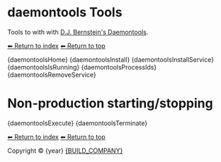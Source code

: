 # daemontools Tools

Tools to with with [D.J. Bernstein's Daemontools](https://cr.yp.to/daemontools.html).

[⬅ Return to index](crontab)
[⬅ Return to top](../index.md)

{daemontoolsHome}
{daemontoolsInstall}
{daemontoolsInstallService}
{daemontoolsIsRunning}
{daemontoolsProcessIds}
{daemontoolsRemoveService}

# Non-production starting/stopping

{daemontoolsExecute}
{daemontoolsTerminate}

[⬅ Return to index](crontab)
[⬅ Return to top](../index.md)

Copyright &copy; {year} [{BUILD_COMPANY}]({BUILD_COMPANY_LINK})
